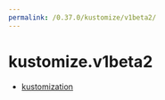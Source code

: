 ```yaml
---
permalink: /0.37.0/kustomize/v1beta2/
---
```


# kustomize.v1beta2



* [kustomization](kustomization.md)